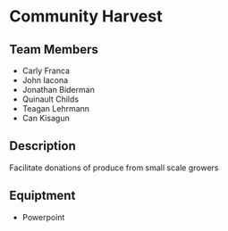 Community Harvest
=================

Team Members
------------

* Carly Franca
* John Iacona
* Jonathan Biderman
* Quinault Childs
* Teagan Lehrmann
* Can Kisagun

Description
-----------

Facilitate donations of produce from small scale growers

Equiptment
----------

* Powerpoint
